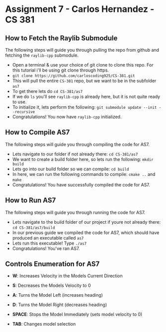 # Assignment 7 - Carlos Hernandez - CS 381

## How to Fetch the Raylib Submodule
The following steps will guide you through pulling the repo from github and fetching the `raylib-cpp` submodule. <br />
- Open a terminal & use your choice of git clone to clone this repo. For this tutorial i'll be using git clone through https.
- `git clone https://github.com/carloscoding925/CS-381.git`
- This will pull the entire `CS-381` repo, but we want to be in the subfolder `as7`
- To get there lets do `cd CS-381/as7`
- If we do `ls` you'll see `raylib-cpp` is already here, but it is not quite ready to use.
- To initialize it, lets perform the following: `git submodule update --init --recursive`
- Congratulations! You now have `raylib-cpp` initialized. 

## How to Compile AS7
The following steps will guide you through compiling the code for AS7. <br />
- Lets navigate to our folder if not already there: `cd CS-381/as7`
- We want to create a build folder here, so lets run the following: `mkdir build`
- Lets go into our build folder so we can compile: `cd build`
- In here, we can run the following commands to compile: `cmake ..` and `make`
- Congratulations! You have successfully compiled the code for AS7.

## How to Run AS7
The following steps will guide you through running the code for AS7. <br />
- Lets navigate to the build folder of our project if youre not already there: `cd CS-381/as7/build`
- In our previous guide we compiled the code for AS7, which should have produced an executable called `as7`
- Lets run this executable! Type `./as7`
- Congratulations! You've ran AS7.

## Controls Enumeration for AS7
- **W**: Increases Velocity in the Models Current Direction
- **S**: Decreases the Models Velocity to 0
- **A**: Turns the Model Left (increases heading)
- **D**: Turns the Model Right (decreases heading)
- **SPACE**: Stops the Model Immediately (sets model velocity to 0)

- **TAB**: Changes model selection
